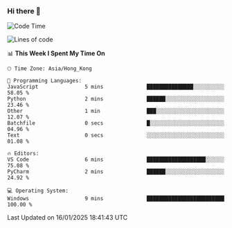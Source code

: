 ### Hi there 👋

<!--
**RoiexLee/RoiexLee** is a ✨ _special_ ✨ repository because its `README.md` (this file) appears on your GitHub profile.

Here are some ideas to get you started:

- 🔭 I’m currently working on ...
- 🌱 I’m currently learning ...
- 👯 I’m looking to collaborate on ...
- 🤔 I’m looking for help with ...
- 💬 Ask me about ...
- 📫 How to reach me: ...
- 😄 Pronouns: ...
- ⚡ Fun fact: ...
-->

<!--START_SECTION:waka-->
![Code Time](http://img.shields.io/badge/Code%20Time-1%2C059%20hrs%2057%20mins-blue)

![Lines of code](https://img.shields.io/badge/From%20Hello%20World%20I%27ve%20Written-38.4%20thousand%20lines%20of%20code-blue)

📊 **This Week I Spent My Time On** 

```text
🕑︎ Time Zone: Asia/Hong_Kong

💬 Programming Languages: 
JavaScript               5 mins              ███████████████░░░░░░░░░░   58.05 % 
Python                   2 mins              ██████░░░░░░░░░░░░░░░░░░░   23.46 % 
Other                    1 min               ███░░░░░░░░░░░░░░░░░░░░░░   12.07 % 
Batchfile                0 secs              █░░░░░░░░░░░░░░░░░░░░░░░░   04.96 % 
Text                     0 secs              ░░░░░░░░░░░░░░░░░░░░░░░░░   01.08 % 

🔥 Editors: 
VS Code                  6 mins              ███████████████████░░░░░░   75.08 % 
PyCharm                  2 mins              ██████░░░░░░░░░░░░░░░░░░░   24.92 % 

💻 Operating System: 
Windows                  9 mins              █████████████████████████   100.00 % 
```


 Last Updated on 16/01/2025 18:41:43 UTC
<!--END_SECTION:waka-->

